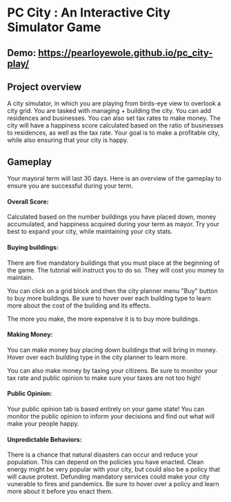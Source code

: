 # PC City : An Interactive City Simulator Game

## Demo: https://pearloyewole.github.io/pc_city-play/

## Project overview
A city simulator, in which you are playing from birds-eye view to overlook a city grid. You are tasked with managing + building the city. You can add residences and businesses. You can also set tax rates to make money. The city will have a happiness score calculated based on the ratio of businesses to residences, as well as the tax rate. Your goal is to make a profitable city, while also ensuring that your city is happy. 

## Gameplay

Your mayoral term will last 30 days. Here is an overview of the gameplay to ensure you are successful during your term. 
#### Overall Score: 
Calculated based on the number buildings you have placed down, money accumulated, and happiness acquired during your term as mayor. Try your best to expand your city, while maintaining your city stats.
#### Buying buildings: 
There are five mandatory buildings that you must place at the beginning of the game. The tutorial will instruct you to do so. They will cost you money to maintain.

You can click on a grid block and then the city planner menu "Buy" button to buy more buildings. Be sure to hover over each building type to learn more about the cost of the building and its effects.  

The more you make, the more expensive it is to buy more buildings. 
#### Making Money: 
You can make money buy placing down buildings that will bring in money. Hover over each building type in the city planner to learn more. 

You can also make money by taxing your citizens. Be sure to monitor your tax rate and public opinion to make sure your taxes are not too high! 
#### Public Opinion: 
Your public opinion tab is based entirely on your game state! You can monitor the public opinion to inform your decisions and find out what will make your people happy. 
#### Unpredictable Behaviors: 
There is a chance that natural disasters can occur and reduce your population. This can depend on the policies you have enacted. Clean energy might be very popular with your city, but could also be a policy that will cause protest. Defunding mandatory services could make your city vunerable to fires and pandemics. Be sure to hover over a policy and learn more about it before you enact them. 

